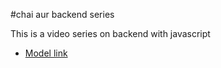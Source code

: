 #chai aur backend series

This is a video series on backend with javascript
- [Model link](https://`app.eraser.io/workspace/YtPqZ1VogxGy1jzIDkzj?origin=share)
